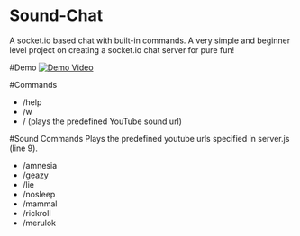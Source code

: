 # Sound-Chat
A socket.io based chat with built-in commands.
A very simple and beginner level project on creating a socket.io chat server for pure fun!

#Demo
[![Demo Video](https://i.ytimg.com/vi/3SxrbuAG31w/hqdefault.jpg)](https://www.youtube.com/watch?v=3SxrbuAG31w)

#Commands
- /help
- /w <username> <text>
- /<sound> (plays the predefined YouTube sound url)

#Sound Commands
Plays the predefined youtube urls specified in server.js (line 9).

- /amnesia
- /geazy
- /lie
- /nosleep
- /mammal
- /rickroll
- /merulok
